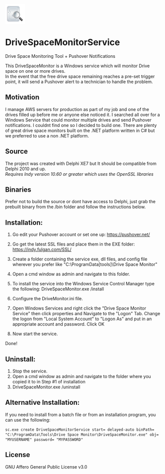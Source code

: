 ![Pushover Icon](/Icons/DrivePic_64x64.png) 
# DriveSpaceMonitorService
Drive Space Monitoring Tool + Pushover Notifications

This DriveSpaceMonitor is a Windows service which will monitor Drive space on one or more drives.  
In the event that the free drive space remaining reaches a pre-set trigger point, it will send a 
Pushover alert to a technician to handle the problem.


## Motivation
I manage AWS servers for production as part of my job and one of the drives filled up before me or anyone else noticed it.  I searched all over for a Windows Service that could monitor multiple drives and send Pushover notifications.  I couldnt find one so I decided to build one.  There are plenty of great drive space monitors built on the .NET platform written in C# but we preferred to use a non .NET platform.

## Source
The project was created with Delphi XE7 but It should be compatible from Delphi 2010 and up.<br>
*Requires Indy version 10.60 or greater which uses the OpenSSL libraries*

## Binaries
Prefer not to build the source or dont have access to Delphi, just grab the prebuilt binary from the /bin folder and follow the instructions below.

## Installation:

1) Go edit your Pushover account or set one up:  https://pushover.net/

2) Go get the latest SSL files and place them in the EXE folder:  https://indy.fulgan.com/SSL/

3) Create a folder containing the service exe, dll files, and config file
   wherever you prefer like "C:\ProgramData\[tools]\Drive Space Monitor" 

4) Open a cmd window as admin and navigate to this folder.

5) To install the service into the Windows Service Control Manager type the following:
   DriveSpaceMonitor.exe /install
   
6) Configure the DriveMonitor.ini file.

7) Open Windows Services and right click the "Drive Space Monitor Service" then click properties and
   Navigate to the "Logon" Tab.  Change the logon from "Local System Account" to "Logon As" and put in 
   an appropriate account and password. Click OK
   
8) Now start the service.

Done!


## Uninstall:

1) Stop the service.
2) Open a cmd window as admin and navigate to the folder where you copied it to in Step #1 of installation
3) DriveSpaceMonitor.exe /uninstall


## Alternative Installation:

If you need to install from a batch file or from an installation program, you can use the following:

    sc.exe create DriveSpaceMonitorService start= delayed-auto binPath= "C:\ProgramData\Tools\Drive Space Monitor\DriveSpaceMonitor.exe" obj= "MYUSERNAME" password= "MYPASSWORD"


## License
GNU Affero General Public License v3.0
